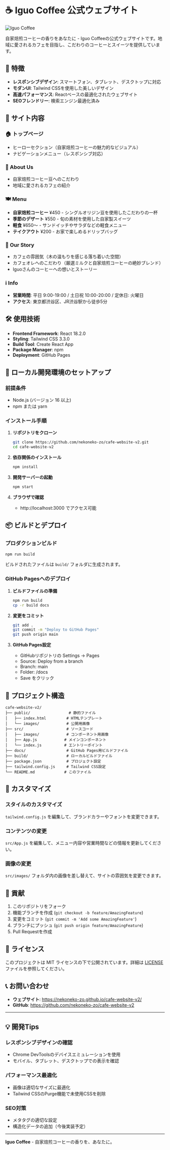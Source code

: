 # ☕ Iguo Coffee 公式ウェブサイト

![Iguo Coffee](https://nekoneko-zo.github.io/cafe-website-v2/)

自家焙煎コーヒーの香りをあなたに - Iguo Coffeeの公式ウェブサイトです。地域に愛されるカフェを目指し、こだわりのコーヒーとスイーツを提供しています。

## 🌟 特徴

- **レスポンシブデザイン**: スマートフォン、タブレット、デスクトップに対応
- **モダンUI**: Tailwind CSSを使用した美しいデザイン
- **高速パフォーマンス**: Reactベースの最適化されたウェブサイト
- **SEOフレンドリー**: 検索エンジン最適化済み

## 📱 サイト内容

### 🏠 トップページ
- ヒーローセクション（自家焙煎コーヒーの魅力的なビジュアル）
- ナビゲーションメニュー（レスポンシブ対応）

### 📖 About Us
- 自家焙煎コーヒー豆へのこだわり
- 地域に愛されるカフェの紹介

### 🍽️ Menu
- **自家焙煎コーヒー** ¥450 - シングルオリジン豆を使用したこだわりの一杯
- **季節のデザート** ¥550 - 旬の素材を使用した自家製スイーツ
- **軽食** ¥650〜 - サンドイッチやサラダなどの軽食メニュー
- **テイクアウト** ¥200 - お家で楽しめるドリップバッグ

### 📖 Our Story
- カフェの雰囲気（木の温もりを感じる落ち着いた空間）
- カフェオレへのこだわり（厳選ミルクと自家焙煎コーヒーの絶妙ブレンド）
- Iguoさんのコーヒーへの想いとストーリー

### ℹ️ Info
- **営業時間**: 平日 9:00-19:00 / 土日祝 10:00-20:00 / 定休日: 火曜日
- **アクセス**: 東京都渋谷区、JR渋谷駅から徒歩5分

## 🛠️ 使用技術

- **Frontend Framework**: React 18.2.0
- **Styling**: Tailwind CSS 3.3.0
- **Build Tool**: Create React App
- **Package Manager**: npm
- **Deployment**: GitHub Pages

## 🚀 ローカル開発環境のセットアップ

### 前提条件

- Node.js (バージョン 16 以上)
- npm または yarn

### インストール手順

1. **リポジトリをクローン**
   ```bash
   git clone https://github.com/nekoneko-zo/cafe-website-v2.git
   cd cafe-website-v2
   ```

2. **依存関係のインストール**
   ```bash
   npm install
   ```

3. **開発サーバーの起動**
   ```bash
   npm start
   ```

4. **ブラウザで確認**
   - http://localhost:3000 でアクセス可能

## 📦 ビルドとデプロイ

### プロダクションビルド

```bash
npm run build
```

ビルドされたファイルは `build/` フォルダに生成されます。

### GitHub Pagesへのデプロイ

1. **ビルドファイルの準備**
   ```bash
   npm run build
   cp -r build docs
   ```

2. **変更をコミット**
   ```bash
   git add .
   git commit -m "Deploy to GitHub Pages"
   git push origin main
   ```

3. **GitHub Pages設定**
   - GitHubリポジトリの Settings → Pages
   - Source: Deploy from a branch
   - Branch: main
   - Folder: /docs
   - Save をクリック

## 📁 プロジェクト構造

```
cafe-website-v2/
├── public/                 # 静的ファイル
│   ├── index.html         # HTMLテンプレート
│   └── images/            # 公開用画像
├── src/                   # ソースコード
│   ├── images/            # コンポーネント用画像
│   ├── App.js            # メインコンポーネント
│   └── index.js          # エントリーポイント
├── docs/                  # GitHub Pages用ビルドファイル
├── build/                 # ローカルビルドファイル
├── package.json           # プロジェクト設定
├── tailwind.config.js     # Tailwind CSS設定
└── README.md             # このファイル
```

## 🎨 カスタマイズ

### スタイルのカスタマイズ

`tailwind.config.js` を編集して、ブランドカラーやフォントを変更できます。

### コンテンツの変更

`src/App.js` を編集して、メニュー内容や営業時間などの情報を更新してください。

### 画像の変更

`src/images/` フォルダ内の画像を差し替えて、サイトの雰囲気を変更できます。

## 🤝 貢献

1. このリポジトリをフォーク
2. 機能ブランチを作成 (`git checkout -b feature/AmazingFeature`)
3. 変更をコミット (`git commit -m 'Add some AmazingFeature'`)
4. ブランチにプッシュ (`git push origin feature/AmazingFeature`)
5. Pull Requestを作成

## 📄 ライセンス

このプロジェクトは MIT ライセンスの下で公開されています。詳細は [LICENSE](LICENSE) ファイルを参照してください。

## 📞 お問い合わせ

- **ウェブサイト**: https://nekoneko-zo.github.io/cafe-website-v2/
- **GitHub**: https://github.com/nekoneko-zo/cafe-website-v2

---

## 💡 開発Tips

### レスポンシブデザインの確認

- Chrome DevToolsのデバイスエミュレーションを使用
- モバイル、タブレット、デスクトップでの表示を確認

### パフォーマンス最適化

- 画像は適切なサイズに最適化
- Tailwind CSSのPurge機能で未使用CSSを削除

### SEO対策

- メタタグの適切な設定
- 構造化データの追加（今後実装予定）

---

**Iguo Coffee** - 自家焙煎コーヒーの香りを、あなたに。
